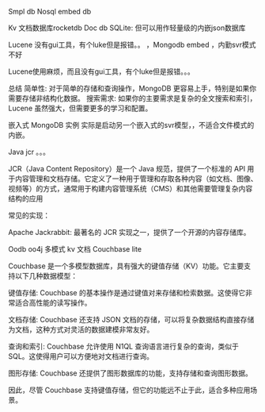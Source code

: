 Smpl db Nosql embed db




Kv  文档数据库rocketdb
Doc db
SQLite:  但可以用作轻量级的内嵌json数据库


Lucene 没有gui工具，有个luke但是报错。。
  ，Mongodb embed ，内勤svr模式不好

Lucene使用麻烦，而且没有gui工具，有个luke但是报错。。。

总结
简单性: 对于简单的存储和查询操作，MongoDB 更容易上手，特别是如果你需要存储非结构化数据。
搜索需求: 如果你的主要需求是复杂的全文搜索和索引，Lucene 虽然强大，但需要更多的学习和配置。

嵌入式 MongoDB 实例 实际是启动另一个嵌入式的svr模型，，不适合文件模式的内嵌。

Java jcr 。。。

JCR（Java Content Repository）是一个 Java 规范，提供了一个标准的 API 用于内容管理和文档存储。它定义了一种用于管理和存取各种内容（如文档、图像、视频等）的方式，通常用于构建内容管理系统（CMS）和其他需要管理复杂内容结构的应用

常见的实现：

Apache Jackrabbit: 最著名的 JCR 实现之一，提供了一个开源的内容存储库。




Oodb  oo4j
多模式 kv 文档   Couchbase  lite

Couchbase 是一个多模型数据库，具有强大的键值存储（KV）功能。它主要支持以下几种数据模型：

键值存储: Couchbase 的基本操作是通过键值对来存储和检索数据。这使得它非常适合高性能的读写操作。


文档存储: Couchbase 还支持 JSON 文档的存储，可以将复杂数据结构直接存储为文档，这种方式对灵活的数据建模非常友好。


查询和索引: Couchbase 允许使用 N1QL 查询语言进行复杂的查询，类似于 SQL。这使得用户可以方便地对文档进行查询。


图形存储: Couchbase 还提供了图形数据库的功能，支持存储和查询图形数据。

因此，尽管 Couchbase 支持键值存储，但它的功能远不止于此，适合多种应用场景。

  
